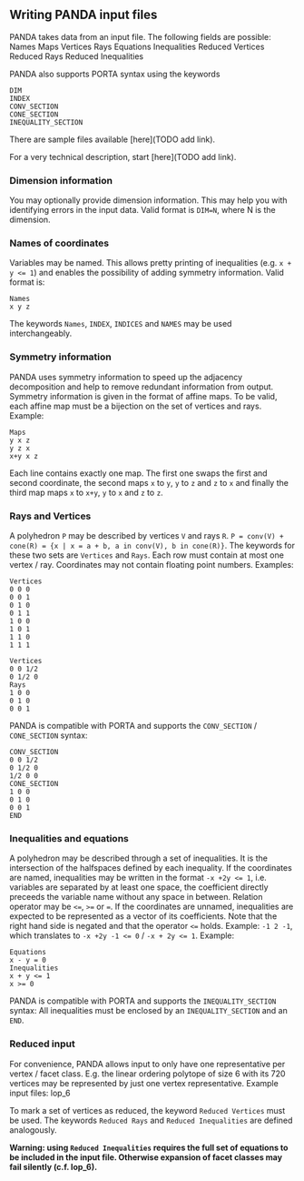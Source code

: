 ## Writing PANDA input files
PANDA takes data from an input file. The following fields are possible:
Names
Maps
Vertices
Rays
Equations
Inequalities
Reduced Vertices
Reduced Rays
Reduced Inequalities

PANDA also supports PORTA syntax using the keywords

```
DIM
INDEX
CONV_SECTION
CONE_SECTION
INEQUALITY_SECTION
```

There are sample files available [here](TODO add link).

For a very technical description, start [here](TODO add link).

### Dimension information
You may optionally provide dimension information. This may help you with identifying errors in the input data. Valid format is `DIM=N`, where N is the dimension.
### Names of coordinates
Variables may be named. This allows pretty printing of inequalities (e.g. `x + y <= 1`) and enables the possibility of adding symmetry information. Valid format is:

```
Names
x y z
```

The keywords `Names`, `INDEX`, `INDICES` and `NAMES` may be used interchangeably.
### Symmetry information
PANDA uses symmetry information to speed up the adjacency decomposition and help to remove redundant information from output. Symmetry information is given in the format of affine maps.
To be valid, each affine map must be a bijection on the set of vertices and rays. Example:

```
Maps
y x z
y z x
x+y x z
```


Each line contains exactly one map. The first one swaps the first and second coordinate, the second maps `x` to `y`, `y` to `z` and `z` to `x` and finally the third map maps `x` to `x+y`, `y` to `x` and `z` to `z`.
### Rays and Vertices
A polyhedron `P` may be described by vertices `V` and rays `R`. `P = conv(V) + cone(R) = {x | x = a + b, a in conv(V), b in cone(R)}`.
The keywords for these two sets are `Vertices` and `Rays`. Each row must contain at most one vertex / ray. Coordinates may not contain floating point numbers. Examples:

```
Vertices
0 0 0
0 0 1
0 1 0
0 1 1
1 0 0
1 0 1
1 1 0
1 1 1
```

```
Vertices
0 0 1/2
0 1/2 0
Rays
1 0 0
0 1 0
0 0 1
```

PANDA is compatible with PORTA and supports the `CONV_SECTION` / `CONE_SECTION` syntax:

```
CONV_SECTION
0 0 1/2
0 1/2 0
1/2 0 0
CONE_SECTION
1 0 0
0 1 0
0 0 1
END
```

### Inequalities and equations
A polyhedron may be described through a set of inequalities. It is the intersection of the halfspaces defined by each inequality.
If the coordinates are named, inequalities may be written in the format `-x +2y <= 1`, i.e. variables are separated by at least one space,
the coefficient directly preceeds the variable name without any space in between. Relation operator may be `<=`, `>=` or `=`.
If the coordinates are unnamed, inequalities are expected to be represented as a vector of its coefficients.
Note that the right hand side is negated and that the operator `<=` holds. Example: `-1 2 -1`, which translates to `-x +2y -1 <= 0` / `-x + 2y <= 1`.
Example:

```
Equations
x - y = 0
Inequalities
x + y <= 1
x >= 0
```

PANDA is compatible with PORTA and supports the `INEQUALITY_SECTION` syntax:
All inequalities must be enclosed by an `INEQUALITY_SECTION` and an `END`.

### Reduced input
For convenience, PANDA allows input to only have one representative per vertex / facet class.
E.g. the linear ordering polytope of size 6 with its 720 vertices may be represented by just one vertex representative.
Example input files: lop_6

To mark a set of vertices as reduced, the keyword `Reduced Vertices` must be used. The keywords `Reduced Rays` and `Reduced Inequalities` are defined analogously.

**Warning: using `Reduced Inequalities` requires the full set of equations to be included in the input file. Otherwise expansion of facet classes may fail silently (c.f. lop_6).**
